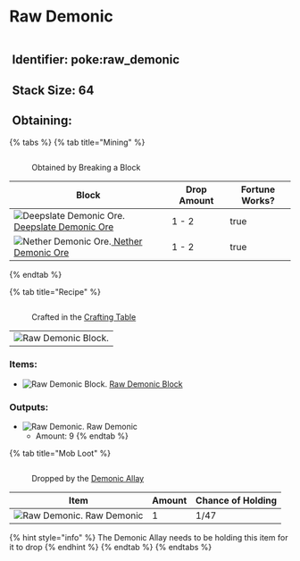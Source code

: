 # Raw Demonic

<figure><img src="https://github.com/user-attachments/assets/15d1b338-ccaf-4ea1-9d37-77eef8aba21d" alt=""><figcaption></figcaption></figure>

## <img src="https://minecraft.wiki/images/Name_Tag_JE2_BE2.png?cbdc1" alt="" data-size="line"> Identifier: poke:raw\_demonic <a href="#identifier" id="identifier"></a>

## <img src="https://minecraft.wiki/images/Light_Gray_Bundle_JE1_BE1.png?b552e" alt="" data-size="line"> Stack Size: 64

## <img src="https://minecraft.wiki/images/thumb/Crafting_Table_JE4_BE3.png/150px-Crafting_Table_JE4_BE3.png?5767f" alt="" data-size="line"> Obtaining:

{% tabs %}
{% tab title="Mining" %}
<figure><img src="https://github.com/user-attachments/assets/d1e653c0-4330-48e7-afc4-19c7eb52cb95" alt=""><figcaption><p>Obtained by Breaking a Block</p></figcaption></figure>

<table><thead><tr><th>Block</th><th>Drop Amount</th><th data-type="checkbox">Fortune Works?</th></tr></thead><tbody><tr><td><img src="https://github.com/user-attachments/assets/3a504ca0-f0e8-4d24-af8b-8d7c65985827" alt="Deepslate Demonic Ore." data-size="line"> <a href="../../blocks/ores/deepslate-ores/deepslate-demonic-ore.md">Deepslate Demonic Ore</a></td><td>1 - 2</td><td>true</td></tr><tr><td><img src="https://github.com/user-attachments/assets/8bcceeb2-2e8d-477f-95e5-63cf511f3689" alt="Nether Demonic Ore." data-size="line"><a href="../../blocks/ores/nether-ores/nether-demonic-ore.md"> Nether Demonic Ore</a></td><td>1 - 2</td><td>true</td></tr></tbody></table>
{% endtab %}

{% tab title="Recipe" %}
<figure><img src="https://minecraft.wiki/images/thumb/Crafting_Table_JE4_BE3.png/150px-Crafting_Table_JE4_BE3.png?5767f" alt=""><figcaption><p>Crafted in the <a href="https://minecraft.wiki/w/Crafting_Table">Crafting Table</a></p></figcaption></figure>

|                                                                                                        |
| :----------------------------------------------------------------------------------------------------: |
| ![Raw Demonic Block.](https://github.com/user-attachments/assets/43617968-5e4a-4cd7-b2e0-b44deeec55d0) |

### Items:

* <img src="https://github.com/user-attachments/assets/43617968-5e4a-4cd7-b2e0-b44deeec55d0" alt="Raw Demonic Block." data-size="line"> [Raw Demonic Block](../../blocks/raw-ore-blocks/block-of-raw-demonic.md)

### Outputs:

* <img src="https://github.com/user-attachments/assets/15d1b338-ccaf-4ea1-9d37-77eef8aba21d" alt="Raw Demonic." data-size="line"> Raw Demonic
  * Amount: 9
{% endtab %}

{% tab title="Mob Loot" %}
<figure><img src="https://github.com/user-attachments/assets/20dc2cb0-8d87-4157-8db3-bae28ef15b64" alt=""><figcaption><p>Dropped by the <a href="../../mobs/hostile-mobs/demonic-allay.md">Demonic Allay</a></p></figcaption></figure>

| Item                                                                                                                                        | Amount | Chance of Holding |
| ------------------------------------------------------------------------------------------------------------------------------------------- | ------ | ----------------- |
| <img src="https://github.com/user-attachments/assets/15d1b338-ccaf-4ea1-9d37-77eef8aba21d" alt="Raw Demonic." data-size="line"> Raw Demonic | 1      | 1/47              |

{% hint style="info" %}
The Demonic Allay needs to be holding this item for it to drop
{% endhint %}
{% endtab %}
{% endtabs %}
